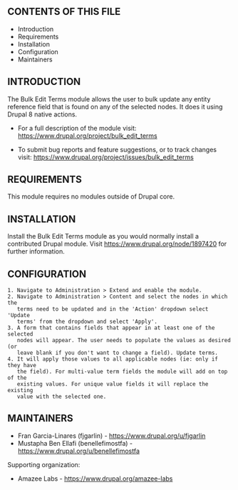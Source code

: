 CONTENTS OF THIS FILE
---------------------

 * Introduction
 * Requirements
 * Installation
 * Configuration
 * Maintainers


INTRODUCTION
------------

The Bulk Edit Terms module allows the user to bulk update any entity reference
field that is found on any of the selected nodes. It does it using Drupal 8
native actions.

 * For a full description of the module visit:
   https://www.drupal.org/project/bulk_edit_terms

 * To submit bug reports and feature suggestions, or to track changes visit:
   https://www.drupal.org/project/issues/bulk_edit_terms


REQUIREMENTS
------------

This module requires no modules outside of Drupal core.


INSTALLATION
------------

Install the Bulk Edit Terms module as you would normally install a contributed
Drupal module. Visit https://www.drupal.org/node/1897420 for further
information.


CONFIGURATION
-------------

    1. Navigate to Administration > Extend and enable the module.
    2. Navigate to Administration > Content and select the nodes in which the
       terms need to be updated and in the 'Action' dropdown select 'Update
       terms' from the dropdown and select 'Apply'.
    3. A form that contains fields that appear in at least one of the selected
       nodes will appear. The user needs to populate the values as desired (or
       leave blank if you don't want to change a field). Update terms.
    4. It will apply those values to all applicable nodes (ie: only if they have
       the field). For multi-value term fields the module will add on top of the
       existing values. For unique value fields it will replace the existing
       value with the selected one.


MAINTAINERS
-----------

 * Fran Garcia-Linares (fjgarlin) - https://www.drupal.org/u/fjgarlin
 * Mustapha Ben Ellafi (benellefimostfa) - https://www.drupal.org/u/benellefimostfa

Supporting organization:

 * Amazee Labs - https://www.drupal.org/amazee-labs

